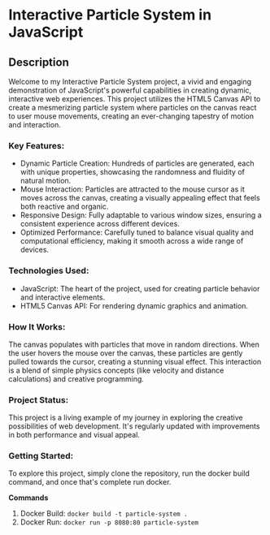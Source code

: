 Interactive Particle System in JavaScript
=========================================

Description
-----------

Welcome to my Interactive Particle System project, a vivid and engaging demonstration of JavaScript's powerful capabilities in creating dynamic, interactive web experiences. This project utilizes the HTML5 Canvas API to create a mesmerizing particle system where particles on the canvas react to user mouse movements, creating an ever-changing tapestry of motion and interaction.

### Key Features:

- Dynamic Particle Creation: Hundreds of particles are generated, each with unique properties, showcasing the randomness and fluidity of natural motion.
- Mouse Interaction: Particles are attracted to the mouse cursor as it moves across the canvas, creating a visually appealing effect that feels both reactive and organic.
- Responsive Design: Fully adaptable to various window sizes, ensuring a consistent experience across different devices.
- Optimized Performance: Carefully tuned to balance visual quality and computational efficiency, making it smooth across a wide range of devices.

### Technologies Used:

- JavaScript: The heart of the project, used for creating particle behavior and interactive elements.
- HTML5 Canvas API: For rendering dynamic graphics and animation.

### How It Works:

The canvas populates with particles that move in random directions. When the user hovers the mouse over the canvas, these particles are gently pulled towards the cursor, creating a stunning visual effect. This interaction is a blend of simple physics concepts (like velocity and distance calculations) and creative programming.

### Project Status:

This project is a living example of my journey in exploring the creative possibilities of web development. It's regularly updated with improvements in both performance and visual appeal.

### Getting Started:

To explore this project, simply clone the repository, run the docker build command, and once that's complete run docker.

**Commands**

1. Docker Build: `docker build -t particle-system .`
2. Docker Run: `docker run -p 8080:80 particle-system`

